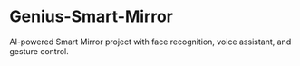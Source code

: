 # Genius-Smart-Mirror
AI-powered Smart Mirror project with face recognition, voice assistant, and gesture control.

